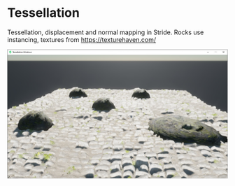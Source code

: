 # Tessellation
Tessellation, displacement and normal mapping in Stride. Rocks use instancing, textures from https://texturehaven.com/


![Screenshot](screenshot.jpg?raw=true "Screenshot")


